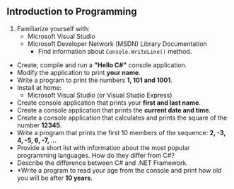 ## Introduction to Programming

1. Familiarize yourself with:
	* Microsoft Visual Studio
	* Microsoft Developer Network (MSDN) Library Documentation
		* Find information about `Console.WriteLine()` method.
* Create, compile and run a **"Hello C#"** console application.
* Modify the application to print **your name**.
* Write a program to print the numbers **1, 101 and 1001**.
* Install at home:
	* Microsoft Visual Studio (or Visual Studio Express)
* Create console application that prints your **first and last name**.
* Create a console application that prints the **current date and time**.
* Create a console application that calculates and prints the square of the number **12345**.
* Write a program that prints the first 10 members of the sequence: **2, -3, 4, -5, 6, -7, ...**
* Provide a short list with information about the most popular programming languages. How do they differ from C#?
* Describe the difference between C# and .NET Framework.
* \*Write a program to read your age from the console and print how old you will be after **10 years**.